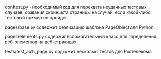 conftest.py - необходимый код для перехвата неудачных тестовых случаев, создания скриншота страницы на случай, если какой-либо тестовый пример не пройдет.

pages/base.py содержит реализацию шаблона PageObject для Python.

pages/elements.py содержит вспомогательный класс для определения веб-элементов на веб-страницах.

tests/test_auth_page.py содержит несколько тестов для Ростелекома 
